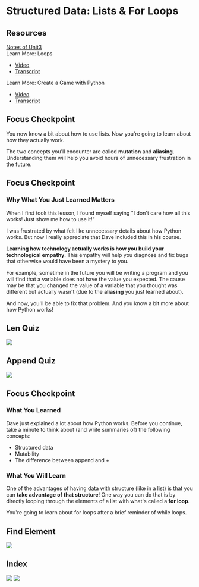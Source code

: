 # Structured Data: Lists & For Loops

## Resources
[Notes of Unit3](https://www.udacity.com/wiki/cs101/unit_3?_ga=1.18033789.53639439.1458784522)  
Learn More: Loops  

- [Video](http://bit.ly/1Ph3fiE)
- [Transcript](http://discussions.udacity.com/t/stage-2-webcasts/16001/5?_ga=1.117713869.53639439.1458784522)  

Learn More: Create a Game with Python  

- [Video](http://bit.ly/1SAeOh9)
- [Transcript](https://discussions.udacity.com/t/stage-2-webcasts/16001/10?_ga=1.8021878.53639439.1458784522)


## Focus Checkpoint
You now know a bit about how to use lists. Now you're going to learn about how they actually work.  

The two concepts you'll encounter are called **mutation** and **aliasing**. Understanding them will help you avoid hours of unnecessary frustration in the future.

## Focus Checkpoint
### Why What You Just Learned Matters
When I first took this lesson, I found myself saying "I don't care how all this works! Just show me how to use it!"  

I was frustrated by what felt like unnecessary details about how Python works. But now I really appreciate that Dave included this in his course.

**Learning how technology actually works is how you build your technological empathy**. This empathy will help you diagnose and fix bugs that otherwise would have been a mystery to you.  

For example, sometime in the future you will be writing a program and you will find that a variable does not have the value you expected. The cause may be that you changed the value of a variable that you thought was different but actually wasn't (due to the **aliasing** you just learned about).  

And now, you'll be able to fix that problem. And you know a bit more about how Python works!

## Len Quiz
![](http://7xsjcm.com1.z0.glb.clouddn.com/16-8-21/26188284.jpg)

## Append Quiz
![](http://7xsjcm.com1.z0.glb.clouddn.com/16-8-21/97246740.jpg)

## Focus Checkpoint
### What You Learned
Dave just explained a lot about how Python works. Before you continue, take a minute to think about (and write summaries of) the following concepts:

- Structured data
- Mutability
- The difference between append and +

### What You Will Learn
One of the advantages of having data with structure (like in a list) is that you can **take advantage of that structure**! One way you can do that is by directly looping through the elements of a list with what's called a **for loop**.  

You're going to learn about for loops after a brief reminder of while loops.

## Find Element
![](http://7xsjcm.com1.z0.glb.clouddn.com/16-8-21/91953184.jpg)

## Index
![](http://7xsjcm.com1.z0.glb.clouddn.com/16-8-21/21116299.jpg)
![](http://7xsjcm.com1.z0.glb.clouddn.com/16-8-21/60507758.jpg)